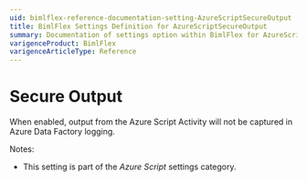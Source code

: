 ```yaml
---
uid: bimlflex-reference-documentation-setting-AzureScriptSecureOutput
title: BimlFlex Settings Definition for AzureScriptSecureOutput
summary: Documentation of settings option within BimlFlex for AzureScriptSecureOutput
varigenceProduct: BimlFlex
varigenceArticleType: Reference
---
```


# Secure Output

When enabled, output from the Azure Script Activity will not be captured in Azure Data Factory logging.

Notes:

* This setting is part of the *Azure Script* settings category.
